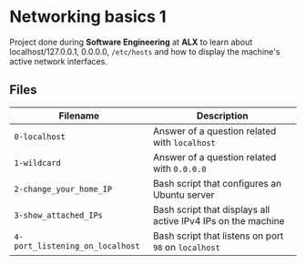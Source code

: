 # Networking basics 1
Project done during **Software Engineering** at **ALX** to learn about localhost/127.0.0.1, 0.0.0.0, `/etc/hosts` and how to display the machine's active network interfaces.

## Files
| Filename | Description |
| -------- | ----------- |
| `0-localhost` | Answer of a question related with `localhost` |
| `1-wildcard` | Answer of a question related with `0.0.0.0` |
| `2-change_your_home_IP` | Bash script that configures an Ubuntu server |
| `3-show_attached_IPs` | Bash script that displays all active IPv4 IPs on the machine |
| `4-port_listening_on_localhost` | Bash script that listens on port `98` on `localhost` |
